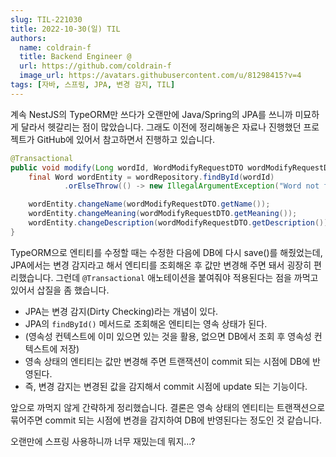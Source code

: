 ```yaml
---
slug: TIL-221030
title: 2022-10-30(일) TIL
authors:
  name: coldrain-f
  title: Backend Engineer @
  url: https://github.com/coldrain-f
  image_url: https://avatars.githubusercontent.com/u/81298415?v=4
tags: [자바, 스프링, JPA, 변경 감지, TIL]
---
```


<!-- [](http://coldrain-f.netlify.app) <br/> -->


계속 NestJS의 TypeORM만 쓰다가 오랜만에 Java/Spring의 JPA를 쓰니까 미묘하게 달라서 헷갈리는 점이 많았습니다.
그래도 이전에 정리해놓은 자료나 진행했던 프로젝트가 GitHub에 있어서 참고하면서 진행하고 있습니다.

```java showLineNumbers
@Transactional
public void modify(Long wordId, WordModifyRequestDTO wordModifyRequestDTO) {
    final Word wordEntity = wordRepository.findById(wordId)
            .orElseThrow(() -> new IllegalArgumentException("Word not found."));

    wordEntity.changeName(wordModifyRequestDTO.getName());
    wordEntity.changeMeaning(wordModifyRequestDTO.getMeaning());
    wordEntity.changeDescription(wordModifyRequestDTO.getDescription());
}
```
TypeORM으로 엔티티를 수정할 때는 수정한 다음에 DB에 다시 save()를 해줬었는데,
JPA에서는 변경 감지라고 해서 엔티티를 조회해온 후 값만 변경해 주면 돼서 굉장히 편리했습니다.
그런데 `@Transactional` 애노테이션을 붙여줘야 적용된다는 점을 까먹고 있어서 삽질을 좀 했습니다.

- JPA는 변경 감지(Dirty Checking)라는 개념이 있다.
- JPA의 `findById()` 메서드로 조회해온 엔티티는 영속 상태가 된다.
- (영속성 컨텍스트에 이미 있으면 있는 것을 활용, 없으면 DB에서 조회 후 영속성 컨텍스트에 저장)
- 영속 상태의 엔티티는 값만 변경해 주면 트랜잭션이 commit 되는 시점에 DB에 반영된다.
- 즉, 변경 감지는 변경된 값을 감지해서 commit 시점에 update 되는 기능이다.

앞으로 까먹지 않게 간략하게 정리했습니다.
결론은 영속 상태의 엔티티는 트랜잭션으로 묶어주면 commit 되는 시점에 
변경을 감지하여 DB에 반영된다는 정도인 것 같습니다.

오랜만에 스프링 사용하니까 너무 재밌는데 뭐지...?